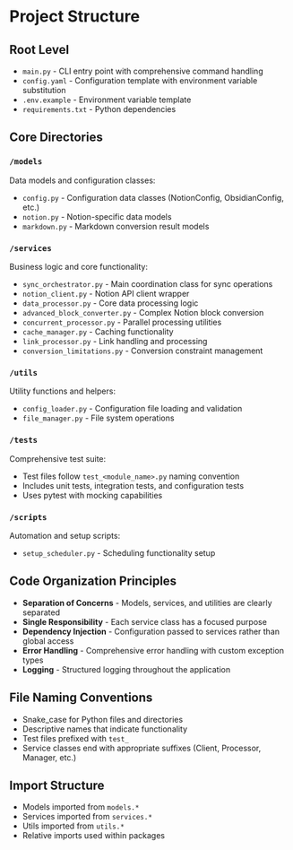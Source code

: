 # Project Structure

## Root Level
- `main.py` - CLI entry point with comprehensive command handling
- `config.yaml` - Configuration template with environment variable substitution
- `.env.example` - Environment variable template
- `requirements.txt` - Python dependencies

## Core Directories

### `/models`
Data models and configuration classes:
- `config.py` - Configuration data classes (NotionConfig, ObsidianConfig, etc.)
- `notion.py` - Notion-specific data models
- `markdown.py` - Markdown conversion result models

### `/services`
Business logic and core functionality:
- `sync_orchestrator.py` - Main coordination class for sync operations
- `notion_client.py` - Notion API client wrapper
- `data_processor.py` - Core data processing logic
- `advanced_block_converter.py` - Complex Notion block conversion
- `concurrent_processor.py` - Parallel processing utilities
- `cache_manager.py` - Caching functionality
- `link_processor.py` - Link handling and processing
- `conversion_limitations.py` - Conversion constraint management

### `/utils`
Utility functions and helpers:
- `config_loader.py` - Configuration file loading and validation
- `file_manager.py` - File system operations

### `/tests`
Comprehensive test suite:
- Test files follow `test_<module_name>.py` naming convention
- Includes unit tests, integration tests, and configuration tests
- Uses pytest with mocking capabilities

### `/scripts`
Automation and setup scripts:
- `setup_scheduler.py` - Scheduling functionality setup

## Code Organization Principles
- **Separation of Concerns** - Models, services, and utilities are clearly separated
- **Single Responsibility** - Each service class has a focused purpose
- **Dependency Injection** - Configuration passed to services rather than global access
- **Error Handling** - Comprehensive error handling with custom exception types
- **Logging** - Structured logging throughout the application

## File Naming Conventions
- Snake_case for Python files and directories
- Descriptive names that indicate functionality
- Test files prefixed with `test_`
- Service classes end with appropriate suffixes (Client, Processor, Manager, etc.)

## Import Structure
- Models imported from `models.*`
- Services imported from `services.*`
- Utils imported from `utils.*`
- Relative imports used within packages